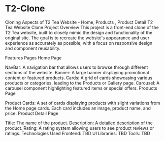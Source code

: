 # T2-Clone
Cloning Aspects of T2 Tea Website - Home, Products , Product Detail
T2 Tea Website Clone
Project Overview
This project is a front-end clone of the T2 Tea website, built to closely mimic the design and functionality of the original site. The goal is to recreate the website's appearance and user experience as accurately as possible, with a focus on responsive design and component reusability.

Features
Pages
Home Page

NavBar: A navigation bar that allows users to browse through different sections of the website.
Banner: A large banner displaying promotional content or featured products.
Cards: A grid of cards showcasing various products or categories, leading to the Products or Gallery page.
Carousel: A carousel component highlighting featured items or special offers.
Products Page

Product Cards: A set of cards displaying products with slight variations from the Home page cards. Each card includes an image, product name, and price.
Product Detail Page

Title: The name of the product.
Description: A detailed description of the product.
Rating: A rating system allowing users to see product reviews or ratings.
Technologies Used
Frontend: TBD
UI Libraries: TBD
Tools: TBD
